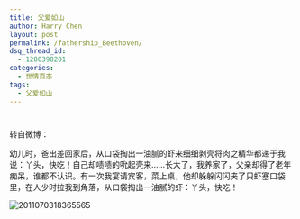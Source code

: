 ```yaml
---
title: 父爱如山
author: Harry Chen
layout: post
permalink: /fathership_Beethoven/
dsq_thread_id:
  - 1280398201
categories:
  - 世情百态
tags:
  - 父爱如山
---
```

# 

转自微博：

幼儿时，爸出差回家后，从口袋掏出一油腻的虾来细细剥壳将肉之精华都递于我说：丫头，快吃！自己却啧啧的吮起壳来……长大了，我养家了，父亲却得了老年痴呆，谁都不认识。有一次我宴请宾客，菜上桌，他却躲躲闪闪夹了只虾塞口袋里，在人少时拉我到角落，从口袋掏出一油腻的虾：丫头，快吃！

![2011070318365565][1]

   [1]: http://www.roybit.com/wp-content/uploads/2011/08/2011070318365565_thumb.jpg (2011070318365565)
